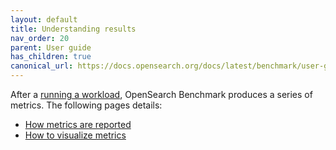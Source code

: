 ```yaml
---
layout: default
title: Understanding results
nav_order: 20
parent: User guide
has_children: true
canonical_url: https://docs.opensearch.org/docs/latest/benchmark/user-guide/understanding-results/index/
---
```


After a [running a workload]({{site.url}}{{site.baseurl}}/benchmark/user-guide/working-with-workloads/running-workloads/), OpenSearch Benchmark produces a series of metrics. The following pages details:

- [How metrics are reported]({{site.url}}{{site.baseurl}}/benchmark/user-guide/understanding-results/summary-reports/)
- [How to visualize metrics]({{site.url}}{{site.baseurl}}/benchmark/user-guide/understanding-results/telemetry/)